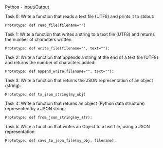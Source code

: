 Python - Input/Output 

Task 0: Write a function that reads a text file (UTF8) and prints it to stdout:

    Prototype: def read_file(filename="")

Task 1: Write a function that writes a string to a text file (UTF8) and returns the number of characters written:

    Prototype: def write_file(filename="", text=""):

Task 2: Write a function that appends a string at the end of a text file (UTF8) and returns the number of characters added:

    Prototype: def append_write(filename="", text=""):


Task 3: Write a function that returns the JSON representation of an object (string):

    Prototype: def to_json_string(my_obj)

Task 4: Write a function that returns an object (Python data structure) represented by a JSON string:

    Prototype: def from_json_string(my_str):

Task 5: Write a function that writes an Object to a text file, using a JSON representation:

    Prototype: def save_to_json_file(my_obj, filename):

